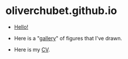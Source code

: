 # oliverchubet.github.io

- [Hello!](hello.md)

- Here is a "[gallery](gallery.md)" of figures that I've drawn.

- Here is my [CV](cv.md).

